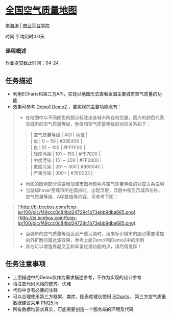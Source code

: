 # [全国空气质量地图](http://ife.baidu.com/course/detail/id/67)

[李海涛](http://ife.baidu.com/mentor/detail/id/9) | [商业平台学院](http://ife.baidu.com/college/detail/id/5)

时间  平均用时0.0天

### 课程概述

作业提交截止时间：04-24

## 任务描述

* 利用ECharts和第三方API，实现以地图形式查看全国主要城市空气质量的功能
* 效果可参考 [Demo1](http://echarts.baidu.com/gallery/editor.html?c=doc-example/scatter-visualMap-piecewise) [Demo2](http://echarts.baidu.com/gallery/editor.html?c=effectScatter-bmap) ，要实现的主要功能点有：
>* 在地图中以不同颜色的圆点标注出各城市所在地位置，圆点的颜色代表该城市的空气质量等级，色值和空气质量等级的对应关系如下：
>> | 空气质量等级 | AQI | 色值 |<br />
>> | 优 | 0 ~ 50 | #00E400 |<br />
>> | 良 | 51 ~ 100 | #FFFF00 |<br />
>> | 轻度污染 | 101 ~ 150 | #FF7E00 |<br />
>> | 中度污染 | 151 ~ 200 | #FF0000 |<br />
>> | 重度污染 | 201 ~ 300 | #99004C |<br />
>> | 严重污染 | 300+ | #7E0023 |<br />
>* 地图的图例部分需要增加城市图标颜色与空气质量等级的对应关系说明
>* 当鼠标hover至城市所在圆点时，出现浮层，浮层中需显示城市名称、空气质量等级、AQI数值等内容，可参考下图：

> ![http://bj.bcebos.com/fcnp-ip/100/pic/f49ccc0c84bd24729c1b73ebb9dba685.png](http://bj.bcebos.com/fcnp-ip/100/pic/f49ccc0c84bd24729c1b73ebb9dba685.png)

>* 当城市的空气质量等级达到严重污染时，用来标识城市的圆点需要增加向外扩散的雷达波效果，参考上面Demo1和Demo2中的示例
>* 其他可以增强界面交互和丰富应用功能的点，请尽情发挥！

## 任务注意事项

* 上面描述中的Demo仅作为需求描述参考，不作为实现的设计参考
* 请注意代码风格的整齐、优雅
* 代码中含有必要的注释
* 可以合理使用第三方框架、类库，图表库建议使用 [ECharts](http://echarts.baidu.com/)， 第三方空气质量数据建议采用 [PM25.in](http://www.pm25.in/api_doc)
* 所有数据均要求真实，可能需要创造一个服务端的环境及代码
